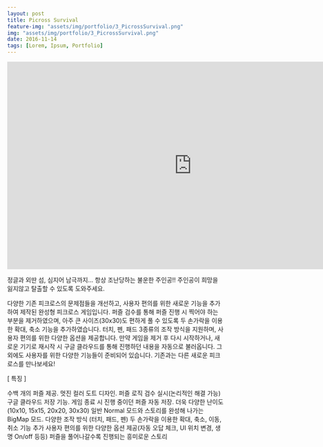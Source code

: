 ```yaml
---
layout: post
title: Picross Survival
feature-img: "assets/img/portfolio/3_PicrossSurvival.png"
img: "assets/img/portfolio/3_PicrossSurvival.png"
date: 2016-11-14
tags: [Lorem, Ipsum, Portfolio]
---
```


<iframe width="853" height="480" src="https://www.youtube.com/embed/7OiBRy2S-V8" frameborder="0" allow="autoplay; encrypted-media" allowfullscreen></iframe>

정글과 외딴 섬, 심지어 남극까지... 항상 조난당하는 불운한 주인공!!
주인공이 희망을 잃지않고 탈출할 수 있도록 도와주세요.

다양한 기존 피크로스의 문제점들을 개선하고, 사용자 편의를 위한 새로운 기능을 추가하여 제작된 완성형 피크로스 게임입니다.
퍼즐 검수를 통해 퍼즐 진행 시 찍어야 하는 부분을 제거하였으며, 아주 큰 사이즈(30x30)도 편하게 풀 수 있도록 두 손가락을 이용한 확대, 축소 기능을 추가하였습니다.
터치, 펜, 패드 3종류의 조작 방식을 지원하며, 사용자 편의를 위한 다양한 옵션을 제공합니다.
만약 게임을 제거 후 다시 시작하거나, 새로운 기기로 재시작 시 구글 클라우드를 통해 진행하던 내용을 자동으로 불러옵니다. 
그 외에도 사용자를 위한 다양한 기능들이 준비되어 있습니다.
기존과는 다른 새로운 피크로스를 만나보세요!


[ 특징 ]

수백 개의 퍼즐 제공.
멋진 컬러 도트 디자인.
퍼즐 로직 검수 실시(논리적인 해결 가능)
구글 클라우드 저장 기능.
게임 종료 시 진행 중이던 퍼즐 자동 저장.
더욱 다양한 난이도 (10x10, 15x15, 20x20, 30x30)
일반 Normal 모드와 스토리를 완성해 나가는 BigMap 모드.
다양한 조작 방식 (터치, 패드, 펜)
두 손가락을 이용한 확대, 축소, 이동, 취소 기능 추가
사용자 편의를 위한 다양한 옵션 제공(자동 오답 체크, UI 위치 변경, 생명 On/off 등등)
퍼즐을 풀어나갈수록 진행되는 흥미로운 스토리
